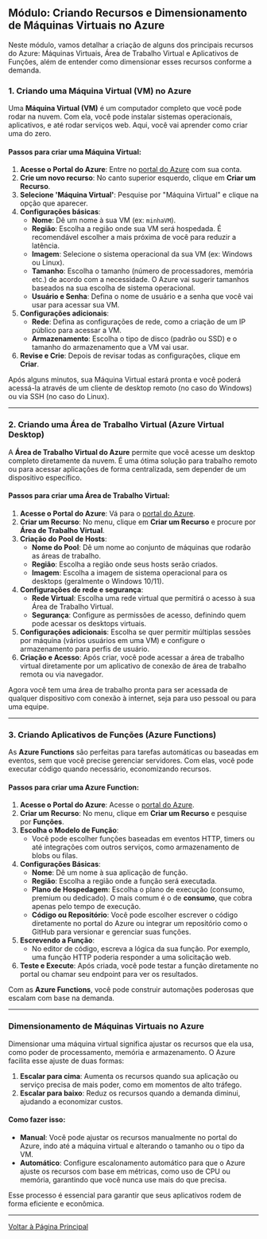 ## Módulo: Criando Recursos e Dimensionamento de Máquinas Virtuais no Azure

Neste módulo, vamos detalhar a criação de alguns dos principais recursos do Azure: Máquinas Virtuais, Área de Trabalho Virtual e Aplicativos de Funções, além de entender como dimensionar esses recursos conforme a demanda.

### 1. Criando uma Máquina Virtual (VM) no Azure

Uma **Máquina Virtual (VM)** é um computador completo que você pode rodar na nuvem. Com ela, você pode instalar sistemas operacionais, aplicativos, e até rodar serviços web. Aqui, você vai aprender como criar uma do zero.

#### Passos para criar uma Máquina Virtual:
1. **Acesse o Portal do Azure**: Entre no [portal do Azure](https://portal.azure.com) com sua conta.
2. **Crie um novo recurso**: No canto superior esquerdo, clique em **Criar um Recurso**.
3. **Selecione 'Máquina Virtual'**: Pesquise por "Máquina Virtual" e clique na opção que aparecer.
4. **Configurações básicas**:
   - **Nome**: Dê um nome à sua VM (ex: `minhaVM`).
   - **Região**: Escolha a região onde sua VM será hospedada. É recomendável escolher a mais próxima de você para reduzir a latência.
   - **Imagem**: Selecione o sistema operacional da sua VM (ex: Windows ou Linux).
   - **Tamanho**: Escolha o tamanho (número de processadores, memória etc.) de acordo com a necessidade. O Azure vai sugerir tamanhos baseados na sua escolha de sistema operacional.
   - **Usuário e Senha**: Defina o nome de usuário e a senha que você vai usar para acessar sua VM.
5. **Configurações adicionais**:
   - **Rede**: Defina as configurações de rede, como a criação de um IP público para acessar a VM.
   - **Armazenamento**: Escolha o tipo de disco (padrão ou SSD) e o tamanho do armazenamento que a VM vai usar.
6. **Revise e Crie**: Depois de revisar todas as configurações, clique em **Criar**.

Após alguns minutos, sua Máquina Virtual estará pronta e você poderá acessá-la através de um cliente de desktop remoto (no caso do Windows) ou via SSH (no caso do Linux).

---

### 2. Criando uma Área de Trabalho Virtual (Azure Virtual Desktop)

A **Área de Trabalho Virtual do Azure** permite que você acesse um desktop completo diretamente da nuvem. É uma ótima solução para trabalho remoto ou para acessar aplicações de forma centralizada, sem depender de um dispositivo específico.

#### Passos para criar uma Área de Trabalho Virtual:
1. **Acesse o Portal do Azure**: Vá para o [portal do Azure](https://portal.azure.com).
2. **Criar um Recurso**: No menu, clique em **Criar um Recurso** e procure por **Área de Trabalho Virtual**.
3. **Criação do Pool de Hosts**:
   - **Nome do Pool**: Dê um nome ao conjunto de máquinas que rodarão as áreas de trabalho.
   - **Região**: Escolha a região onde seus hosts serão criados.
   - **Imagem**: Escolha a imagem de sistema operacional para os desktops (geralmente o Windows 10/11).
4. **Configurações de rede e segurança**:
   - **Rede Virtual**: Escolha uma rede virtual que permitirá o acesso à sua Área de Trabalho Virtual.
   - **Segurança**: Configure as permissões de acesso, definindo quem pode acessar os desktops virtuais.
5. **Configurações adicionais**: Escolha se quer permitir múltiplas sessões por máquina (vários usuários em uma VM) e configure o armazenamento para perfis de usuário.
6. **Criação e Acesso**: Após criar, você pode acessar a área de trabalho virtual diretamente por um aplicativo de conexão de área de trabalho remota ou via navegador.

Agora você tem uma área de trabalho pronta para ser acessada de qualquer dispositivo com conexão à internet, seja para uso pessoal ou para uma equipe.

---

### 3. Criando Aplicativos de Funções (Azure Functions)

As **Azure Functions** são perfeitas para tarefas automáticas ou baseadas em eventos, sem que você precise gerenciar servidores. Com elas, você pode executar código quando necessário, economizando recursos.

#### Passos para criar uma Azure Function:
1. **Acesse o Portal do Azure**: Acesse o [portal do Azure](https://portal.azure.com).
2. **Criar um Recurso**: No menu, clique em **Criar um Recurso** e pesquise por **Funções**.
3. **Escolha o Modelo de Função**:
   - Você pode escolher funções baseadas em eventos HTTP, timers ou até integrações com outros serviços, como armazenamento de blobs ou filas.
4. **Configurações Básicas**:
   - **Nome**: Dê um nome à sua aplicação de função.
   - **Região**: Escolha a região onde a função será executada.
   - **Plano de Hospedagem**: Escolha o plano de execução (consumo, premium ou dedicado). O mais comum é o de **consumo**, que cobra apenas pelo tempo de execução.
   - **Código ou Repositório**: Você pode escolher escrever o código diretamente no portal do Azure ou integrar um repositório como o GitHub para versionar e gerenciar suas funções.
5. **Escrevendo a Função**:
   - No editor de código, escreva a lógica da sua função. Por exemplo, uma função HTTP poderia responder a uma solicitação web.
6. **Teste e Execute**: Após criada, você pode testar a função diretamente no portal ou chamar seu endpoint para ver os resultados.

Com as **Azure Functions**, você pode construir automações poderosas que escalam com base na demanda.

---

### Dimensionamento de Máquinas Virtuais no Azure

Dimensionar uma máquina virtual significa ajustar os recursos que ela usa, como poder de processamento, memória e armazenamento. O Azure facilita esse ajuste de duas formas:

1. **Escalar para cima**: Aumenta os recursos quando sua aplicação ou serviço precisa de mais poder, como em momentos de alto tráfego.
2. **Escalar para baixo**: Reduz os recursos quando a demanda diminui, ajudando a economizar custos.

#### Como fazer isso:
- **Manual**: Você pode ajustar os recursos manualmente no portal do Azure, indo até a máquina virtual e alterando o tamanho ou o tipo da VM.
- **Automático**: Configure escalonamento automático para que o Azure ajuste os recursos com base em métricas, como uso de CPU ou memória, garantindo que você nunca use mais do que precisa.

Esse processo é essencial para garantir que seus aplicativos rodem de forma eficiente e econômica.

---
[Voltar à Página Principal](README.md)
